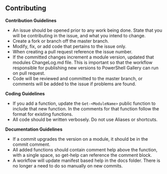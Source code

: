 ## Contributing

**Contribution Guidelines**

- An issue should be opened prior to any work being done. State that you will be contributing in the issue, and what you intend to change.
- Create a fork or branch off the master branch.
- Modify, fix, or add code that pertains to the issue only.
- When creating a pull request reference the issue number.
- If the committed changes increment a module version, updated that modules ChangeLog.md file. This is important so that the workflow responsible for publishing new versions to PowerShell Gallery can run on pull request.
- Code will be reviewed and committed to the master branch, or comments will be added to the issue if problems are found.

**Coding Guidelines**

- If you add a function, update the `Get-<ModuleName>` public function to include that new function. In the comments for that function follow the format for existing functions.
- All code should be written verbosely. Do not use Aliases or shortcuts.

**Documentation Guidelines**

- If a commit upgrades the version on a module, it should be in the commit comment.
- All added functions should contain comment help above the function, with a single space, so get-help can reference the comment block.
- A workflow will update manifest based help in the docs folder. There is no longer a need to do so manually on new commits.